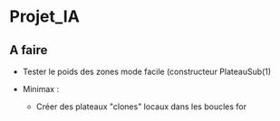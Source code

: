 # Projet_IA

## A faire


- Tester le poids des zones mode facile (constructeur PlateauSub(1)

- Minimax :
  - Créer des plateaux "clones" locaux dans les boucles for

